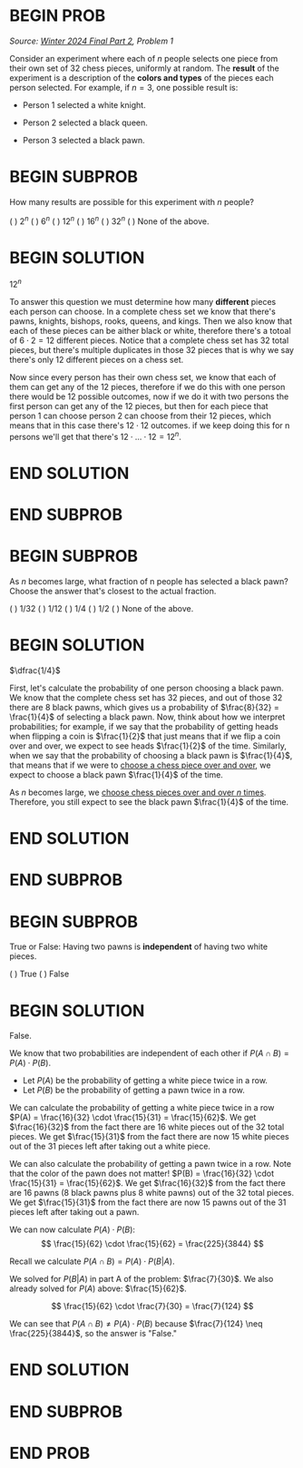 # BEGIN PROB

<i>Source: [Winter 2024 Final Part 2](../wi24-final-pt2/index.html), Problem 1</i>

Consider an experiment where each of $n$ people selects
one piece from their own set of 32 chess pieces, uniformly at random.
The **result** of the experiment is a description of the **colors and
types** of the pieces each person selected. For example, if $n=3$, one
possible result is:

-   Person 1 selected a white knight.

-   Person 2 selected a black queen.

-   Person 3 selected a black pawn.

# BEGIN SUBPROB

How many results are possible for this experiment with $n$
people?

( ) $2^n$
( ) $6^n$
( ) $12^n$
( ) $16^n$
( ) $32^n$
( ) None of the above.

# BEGIN SOLUTION

$12^n$

To answer this question we must determine how many **different** pieces each person can choose. In a complete chess set we know that there's pawns, knights, bishops, rooks, queens, and kings. Then we also know that each of these pieces can be aither black or white, therefore there's a totoal of $6 \cdot 2 = 12$ different pieces. Notice that a complete chess set has 32 total pieces, but there's multiple duplicates in those 32 pieces that is why we say there's only 12 different pieces on a chess set.

Now since every person has their own chess set, we know that each of them can get any of the 12 pieces, therefore if we do this with one person there would be $12$ possible outcomes, now if we do it with two persons the first person can get any of the 12 pieces, but then for each piece that person 1 can choose person 2 can choose from their 12 pieces, which means that in this case there's $12 \cdot 12$ outcomes. if we keep doing this for n persons we'll get that there's $12 \cdot \dots \cdot 12 = 12^n$.   

# END SOLUTION

# END SUBPROB

# BEGIN SUBPROB

As $n$ becomes large, what fraction of n people has selected a black pawn? Choose the answer that's closest to the actual fraction.

( ) 1/32
( ) 1/12
( ) 1/4
( ) 1/2
( ) None of the above.

# BEGIN SOLUTION

$\dfrac{1/4}$

First, let's calculate the probability of one person choosing a black pawn. We know that the complete chess set has 32 pieces, and out of those 32 there are 8 black pawns, which gives us a probability of $\frac{8}{32} = \frac{1}{4}$ of selecting a black pawn. Now, think about how we interpret probabilities; for example, if we say that the probability of getting heads when flipping a coin is $\frac{1}{2}$ that just means that if we flip a coin over and over, we expect to see heads $\frac{1}{2}$ of the time. Similarly, when we say that the probability of choosing a black pawn is $\frac{1}{4}$, that means that if we were to <u>choose a chess piece over and over</u>, we expect to choose a black pawn $\frac{1}{4}$ of the time. 

As $n$ becomes large, we <u>choose chess pieces over and over $n$ times</u>. Therefore, you still expect to see the black pawn $\frac{1}{4}$ of the time.

# END SOLUTION

# END SUBPROB 

# BEGIN SUBPROB

True or False: Having two pawns is **independent** of having two white pieces.

( ) True
( ) False

# BEGIN SOLUTION

False.

We know that two probabilities are independent of each other if $P(A \cap B) = P(A) \cdot P(B)$.

- Let $P(A)$ be the probability of getting a white piece twice in a row.
- Let $P(B)$ be the probability of getting a pawn twice in a row.

We can calculate the probability of getting a white piece twice in a row $P(A) = \frac{16}{32} \cdot \frac{15}{31} = \frac{15}{62}$. We get $\frac{16}{32}$ from the fact there are $16$ white pieces out of the $32$ total pieces. We get $\frac{15}{31}$ from the fact there are now $15$ white pieces out of the $31$ pieces left after taking out a white piece.

We can also calculate the probability of getting a pawn twice in a row. Note that the color of the pawn does not matter! $P(B) = \frac{16}{32} \cdot \frac{15}{31} = \frac{15}{62}$. We get $\frac{16}{32}$ from the fact there are $16$ pawns ($8$ black pawns plus $8$ white pawns) out of the $32$ total pieces. We get $\frac{15}{31}$ from the fact there are now $15$ pawns out of the $31$ pieces left after taking out a pawn.

We can now calculate $P(A) \cdot P(B)$:
$$
\frac{15}{62} \cdot \frac{15}{62} = \frac{225}{3844}
$$

Recall we calculate $P(A \cap B) = P(A) \cdot P(B|A)$.

We solved for $P(B|A)$ in part A of the problem: $\frac{7}{30}$. We also already solved for $P(A)$ above: $\frac{15}{62}$.

$$
\frac{15}{62} \cdot \frac{7}{30} = \frac{7}{124}
$$

We can see that $P(A \cap B) \neq P(A) \cdot P(B)$ because $\frac{7}{124} \neq \frac{225}{3844}$, so the answer is "False."

# END SOLUTION

# END SUBPROB

# END PROB